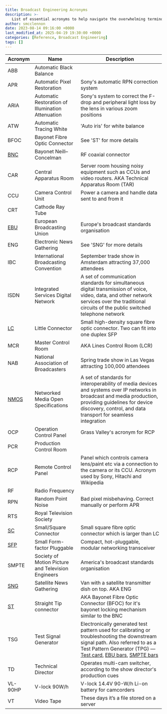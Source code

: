 ```yaml
---
title: Broadcast Engineering Acronyms
description: >-
   List of essential acronyms to help navigate the overwhelming terminology in the broadcast engineering field.
author: smcclennon
date: 2023-08-14 09:16:00 +0000
last_modified_at: 2025-04-19 19:30:00 +0000
categories: [Reference, Broadcast Engineering]
tags: []
---
```


| Acronym | Name | Description |
| --- | --- | --- |
| ABB | Automatic Black Balance |  |
| APR | Automatic Pixel Restoration | Sony's automatic RPN correction system |
| ARIA | Automatic Restoration of Illumination Attenuation | Sony's system to correct the F-drop and peripheral light loss by the lens in various zoom positions |
| ATW | Automatic Tracing White | 'Auto iris' for white balance |
| BFOC | Bayonet Fibre Optic Connector | See 'ST' for more details |
| [BNC][bnc] | Bayonet Neill–Concelman | RF coaxial connector |
| CAR | Central Apparatus Room | Server room housing noisy equipment such as CCUs and video routers. AKA Technical Apparatus Room (TAR) |
| CCU | Camera Control Unit | Power a camera and handle data sent to and from it |
| CRT | Cathode Ray Tube |  |
| [EBU][ebu] | European Broadcasting Union | Europe's broadcast standards organisation |
| ENG | Electronic News Gathering | See 'SNG' for more details |
| IBC | International Broadcasting Convention | September trade show in Amsterdam attracting 37,000 attendees |
| ISDN | Integrated Services Digital Network | A set of communication standards for simultaneous digital transmission of voice, video, data, and other network services over the traditional circuits of the public switched telephone network |
| [LC][lc] | Little Connector | Small high-density square fibre optic connector. Two can fit into one duplex SFP |
| MCR | Master Control Room | AKA Lines Control Room (LCR) |
| NAB | National Association of Broadcasters | Spring trade show in Las Vegas attracting 100,000 attendees |
| [NMOS][nmos] | Networked Media Open Specifications | A set of standards for interoperability of media devices and systems over IP networks in broadcast and media production, providing guidelines for device discovery, control, and data transport for seamless integration |
| OCP | Operation Control Panel | Grass Valley's acronym for RCP |
| PCR | Production Control Room |  |
| RCP | Remote Control Panel | Panel which controls camera lens/paint etc via a connection to the camera or its CCU. Acronym used by Sony, Hitachi and Wikipedia |
| RF | Radio Frequency |  |
| RPN | Random Point Noise | Bad pixel misbehaving. Correct manually or perform APR |
| RTS | Royal Television Society |  |
| [SC][sc] | Small/Square Connector | Small square fibre optic connector which is larger than LC |
| [SFP][sfp] | Small Form-factor Pluggable | Compact, hot-pluggable, modular networking transceiver |
| SMPTE | Society of Motion Picture and Television Engineers | America's broadcast standards organisation |
| [SNG][sng] | Satellite News Gathering | Van with a satellite transmitter dish on top. AKA ENG |
| [ST][st]| Straight Tip connector | AKA Bayonet Fibre Optic Connector (BFOC) for it's bayonet locking mechanism similar to the BNC |
| TSG | Test Signal Generator | Electronically generated test pattern used for calibrating or troubleshooting the downstream signal path. Also referred to as a Test Pattern Generator (TPG) — [Test card][test card], [EBU bars][ebu bars], [SMPTE bars][smpte bars] |
| TD  | Technical Director | Operates multi-cam switcher, according to the show director's production cues |
| VL-90HP | V-lock 90W/h | V-lock 14.4V 90-W/h Li-on battery for camcorders |
| VT  | Video Tape | These days it’s a file stored on a server |

[bnc]: https://en.wikipedia.org/wiki/BNC_connector
[ebu]: https://www.ebu.ch
[lc]: https://en.wikipedia.org/wiki/Optical_fiber_connector#Types
[nmos]: https://www.amwa.tv/nmos-overview
[sc]: https://en.wikipedia.org/wiki/Optical_fiber_connector#Types
[sfp]: https://en.wikipedia.org/wiki/Small_Form-factor_Pluggable
[sng]: https://en.wikipedia.org/wiki/Electronic_news_gathering
[st]: https://en.wikipedia.org/wiki/Optical_fiber_connector#Types
[test card]: https://en.wikipedia.org/wiki/Test_card
[ebu bars]: https://en.wikipedia.org/wiki/EBU_color_bars
[smpte bars]: https://en.wikipedia.org/wiki/SMPTE_color_bars